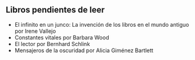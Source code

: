 ## Libros pendientes de leer

* El infinito en un junco: La invención de los libros en el mundo antiguo por  Irene Vallejo
* Constantes vitales por Barbara Wood
* El lector por Bernhard Schlink
* Mensajeros de la oscuridad por Alicia Giménez Bartlett
